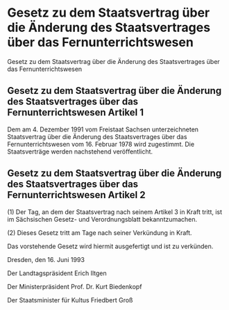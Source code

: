 # Gesetz zu dem Staatsvertrag über die Änderung des Staatsvertrages über das Fernunterrichtswesen

Gesetz zu dem Staatsvertrag über die Änderung des Staatsvertrages über das Fernunterrichtswesen

## Gesetz zu dem Staatsvertrag über die Änderung des Staatsvertrages über das Fernunterrichtswesen Artikel 1

Dem am 4. Dezember 1991 vom Freistaat Sachsen unterzeichneten 
        Staatsvertrag über die Änderung des Staatsvertrages über das Fernunterrichtswesen vom 16. Februar 1978 wird zugestimmt. Die Staatsverträge werden nachstehend veröffentlicht.


## Gesetz zu dem Staatsvertrag über die Änderung des Staatsvertrages über das Fernunterrichtswesen Artikel 2

(1) Der Tag, an dem der Staatsvertrag nach seinem Artikel 3 in Kraft tritt, ist im Sächsischen Gesetz- und Verordnungsblatt bekanntzumachen.

(2) Dieses Gesetz tritt am Tage nach seiner Verkündung in Kraft.

Das vorstehende Gesetz wird hiermit ausgefertigt und ist zu verkünden.

Dresden, den 16. Juni 1993

Der Landtagspräsident 
         Erich Iltgen

Der Ministerpräsident 
         Prof. Dr. Kurt Biedenkopf

Der Staatsminister für Kultus 
         Friedbert Groß

